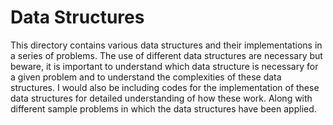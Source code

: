 # Data Structures 

This directory contains various data structures and their implementations in a series of problems. The use of different data structures are necessary but beware, it is important
to understand which data structure is necessary for a given problem and to understand the complexities of these data structures. I would also be including codes for the implementation
of these data structures for detailed understanding of how these work. Along with different sample problems in which the data structures have been applied.
